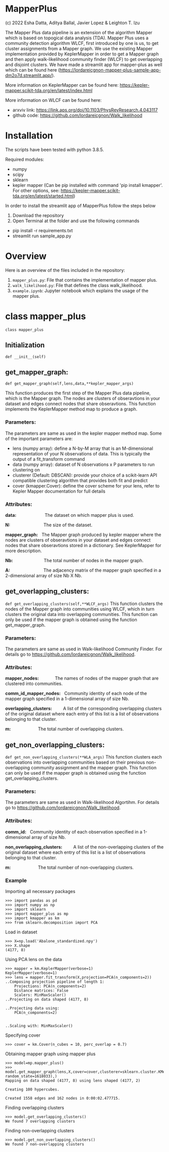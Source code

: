 # MapperPlus

(c) 2022 Esha Datta, Aditya Ballal, Javier Lopez & Leighton T. Izu

The Mapper Plus data pipeline is an extension of the algorithm Mapper which is based on topogical data analysis (TDA). Mapper Plus uses a community detection algorithm WLCF, first introduced by one is us, to get cluster assignments from a Mapper graph. We use the existing Mapper implementation provided by KeplerMapper in order to get a Mapper graph and then apply walk-likelihood community finder (WLCF) to get overlapping and disjoint clusters. We have made a streamlit app for mapper-plus as well which can be found here (https://lordareicgnon-mapper-plus-sample-app-dm2o7d.streamlit.app/).

More information on KeplerMapper can be found here: https://kepler-mapper.scikit-tda.org/en/latest/index.html

More information on WLCF can be found here: 
- arxviv link: https://link.aps.org/doi/10.1103/PhysRevResearch.4.043117
- github code: https://github.com/lordareicgnon/Walk_likelihood

# Installation

The scripts have been tested with python 3.8.5.

Required modules:
- numpy
- scipy
- sklearn
- kepler mapper (Can be pip installed with command 'pip install kmapper'. For other options, see: https://kepler-mapper.scikit-tda.org/en/latest/started.html)

In order to install the streamlit app of MapperPlus follow the steps below
1. Download the repository
2. Open Terminal at the folder and use the following commands
- pip install -r requirements.txt
- streamlit run sample_app.py

# Overview

Here is an overview of the files included in the repository:
1. ```mapper_plus.py```: File that contains the implementation of mapper plus.
2. ```walk_likelihood.py```: File that defines the class walk_likelihood.
3. ```example.ipynb```: Jupyter notebook which explains the usage of the mapper plus.

# class mapper_plus

```class mapper_plus```
## Initialization
```def __init__(self)```

## get_mapper_graph:
```def get_mapper_graph(self,lens,data,**kepler_mapper_args)```

This function produces the first step of the Mapper Plus data pipeline, which is the Mapper graph. The nodes are clusters of obseravtions in your dataset and edges connect nodes that share obseravtions. This function implements the KeplerMapper method map to produce a graph.


### Parameters: 
The parameters are same as used in the kepler mapper method map. Some of the important parameters are:
- lens (numpy array): define a N-by-M array that is an M-dimensional representation of your N observations of data. This is typically the output of a fit_transform command
- data (numpy array): dataset of N observations x P parameters to run clustering on 
- clusterer (Default: DBSCAN): provide your choice of a scikit-learn API compatible clustering algorithm that provides both fit and predict
- cover (kmapper.Cover): define the cover scheme for your lens, refer to Kepler Mapper documentation for full details   

### Attributes:

__data:__ &nbsp; &nbsp; &nbsp; &nbsp; &nbsp; &nbsp; &nbsp; &nbsp; &nbsp; &nbsp; &nbsp;  The dataset on which mapper plus is used.

__N:__	&nbsp; &nbsp; &nbsp; &nbsp; &nbsp; &nbsp; &nbsp; &nbsp; &nbsp; &nbsp; &nbsp; &nbsp; &nbsp; The size of the dataset.

__mapper_graph:__  &nbsp; The Mapper graph produced by kepler mapper where the nodes are clusters of obseravtions in your dataset and edges connect nodes that share obseravtions stored in a dictionary. See KeplerMapper for more description. 

__Nb:__ &nbsp; &nbsp; &nbsp; &nbsp; &nbsp; &nbsp; &nbsp; &nbsp; &nbsp; &nbsp; &nbsp; &nbsp; The total number of nodes in the mapper graph.

__A:__ &nbsp; &nbsp; &nbsp; &nbsp; &nbsp; &nbsp; &nbsp; &nbsp; &nbsp; &nbsp; &nbsp; &nbsp; &nbsp; The adjacency matrix of the mapper graph specified in a 2-dimensional array of size Nb X Nb.

## get_overlapping_clusters:
```def get_overlapping_clusters(self,**WLCF_args)```
This function clusters the nodes of the Mapper graph into communities using WLCF, which in turn clusters the original data into overlapping communities. This function can only be used if the mapper graph is obtained using the function get_mapper_graph.

### Parameters: 
The parameters are same as used in Walk-likelihood Community Finder. For details go to https://github.com/lordareicgnon/Walk_likelihood.

### Attributes:

__mapper_nodes:__  &nbsp; &nbsp; &nbsp; &nbsp; &nbsp; &nbsp; The names of nodes of the mapper graph that are clustered into communities.

__comm_id_mapper_nodes:__ &nbsp; Community identity of each node of the mapper graph specified in a 1-dimensional array of size Nb.

__overlapping_clusters:__ &nbsp; &nbsp; &nbsp; &nbsp; A list of the corresponding overlapping clusters of the original dataset where each entry of this list is a list of observations belonging to that cluster.

__m:__&nbsp; &nbsp; &nbsp; &nbsp; &nbsp; &nbsp; &nbsp; &nbsp; &nbsp; &nbsp; &nbsp; The total number of overlapping clusters.


## get_non_overlapping_clusters:
```def get_non_overlapping_clusters(**WLA_args)```
This function clusters each observations into overlapping communities based on their previous non-overlapping community assignment and the mapper graph. This function can only be used if the mapper graph is obtained using the function get_overlapping_clusters.

### Parameters: 
The parameters are same as used in Walk-likelihood Algortihm. For details go to https://github.com/lordareicgnon/Walk_likelihood.


### Attributes:

__comm_id:__ &nbsp; Community identity of each observation specified in a 1-dimensional array of size Nb.

__non_overlapping_clusters:__ &nbsp; &nbsp; &nbsp; &nbsp; A list of the non-overlapping clusters of the original dataset where each entry of this list is a list of observations belonging to that cluster.

__m:__&nbsp; &nbsp; &nbsp; &nbsp; &nbsp; &nbsp; &nbsp; &nbsp; &nbsp; &nbsp; &nbsp; The total number of non-overlapping clusters.


### Example

Importing all necessary packages
```
>>> import pandas as pd
>>> import numpy as np
>>> import sklearn
>>> import mapper_plus as mp 
>>> import kmapper as km 
>>> from sklearn.decomposition import PCA 
```

Load in dataset
```
>>> X=np.load('Abalone_standardized.npy')
>>> X.shape
(4177, 8)
```

Using PCA lens on the data
```
>>> mapper = km.KeplerMapper(verbose=1)
KeplerMapper(verbose=1)
>>> lens = mapper.fit_transform(X,projection=PCA(n_components=2))
..Composing projection pipeline of length 1:
	Projections: PCA(n_components=2)
	Distance matrices: False
	Scalers: MinMaxScaler()
..Projecting on data shaped (4177, 8)

..Projecting data using: 
	PCA(n_components=2)


..Scaling with: MinMaxScaler()
```

Specifying cover
```
>>> cover = km.Cover(n_cubes = 10, perc_overlap = 0.7)
```

Obtaining mapper graph using mapper plus
```
>>> model=mp.mapper_plus()
>>> model.get_mapper_graph(lens,X,cover=cover,clusterer=sklearn.cluster.KMeans(n_clusters=2, random_state=1618033),)
Mapping on data shaped (4177, 8) using lens shaped (4177, 2)

Creating 100 hypercubes.

Created 1558 edges and 162 nodes in 0:00:02.477715.
```

Finding overlapping clusters
```
>>> model.get_overlapping_clusters()
We found 7 overlapping clusters
```

Finding non-overlapping clusters
```
>>> model.get_non_overlapping_clusters()
We found 7 non-overlapping clusters
```
